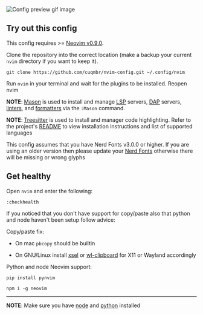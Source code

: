 ![Config preview gif image](https://drive.google.com/uc?export=download&id=1ON08YBTFNIUIyREI90yLNOFmrO8WofnT)

## Try out this config

This config requires >= [Neovim v0.9.0](https://github.com/neovim/neovim/releases).

Clone the repository into the correct location (make a backup your current `nvim` directory if you want to keep it).

```
git clone https://github.com/cuqmbr/nvim-config.git ~/.config/nvim
```

Run `nvim` in your terminal and wait for the plugins to be installed. Reopen nvim

**NOTE**: [Mason](https://github.com/williamboman/mason.nvim) is used to install and manage [LSP](https://microsoft.github.io/language-server-protocol/) servers, [DAP](https://microsoft.github.io/debug-adapter-protocol/) servers, [linters](https://en.wikipedia.org/wiki/Lint_(software)), and [formatters](https://en.wikipedia.org/wiki/Prettyprint) via the `:Mason` command.  

**NOTE**: [Treesitter](https://github.com/nvim-treesitter/nvim-treesitter) is used to install and manager code highlighting. Refer to the project's [README](https://github.com/nvim-treesitter/nvim-treesitter#readme) to view installation instructions and list of supported languages

This config assumes that you have Nerd Fonts v3.0.0 or higher. If you are using an older version then please update your [Nerd Fonts](https://github.com/ryanoasis/nerd-fonts) otherwise there will be missing or wrong glyphs

## Get healthy

Open `nvim` and enter the following:

```
:checkhealth
```

If you noticed that you don't have support for copy/paste also that python and node haven't been setup follow advice:

Copy/paste fix:

- On mac `pbcopy` should be builtin

- On GNU/Linux install [xsel](https://vergenet.net/~conrad/software/xsel/) or [wl-clipboard](https://github.com/bugaevc/wl-clipboard) for X11 or Wayland accordingly

Python and node Neovim support:

  ```
  pip install pynvim
  ```

  ```
  npm i -g neovim
  ```
---

**NOTE**: Make sure you have [node](https://nodejs.org/) and [python](https://www.python.org/) installed
